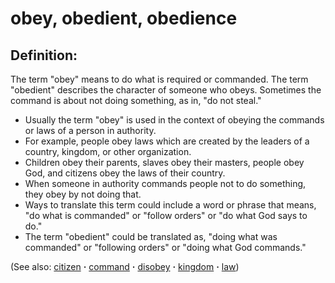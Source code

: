 # obey, obedient, obedience #

## Definition: ##

The term "obey" means to do what is required or commanded. The term "obedient" describes the character of someone who obeys. Sometimes the command is about not doing something, as in, "do not steal."

* Usually the term "obey" is used in the context of obeying the commands or laws of a person in authority.
* For example, people obey laws which are created by the leaders of a country, kingdom, or other organization.
* Children obey their parents, slaves obey their masters, people obey God, and citizens obey the laws of their country.
* When someone in authority commands people not to do something, they obey by not doing that.
* Ways to translate this term could include a word or phrase that means, "do what is commanded" or "follow orders" or "do what God says to do."
* The term "obedient" could be translated as, "doing what was commanded" or "following orders" or "doing what God commands."

(See also: [citizen](../other/citizen.md) **·** [command](../other/command.md) **·** [disobey](../other/disobey.md) **·** [kingdom](../other/kingdom.md) **·** [law](../other/law.md))

